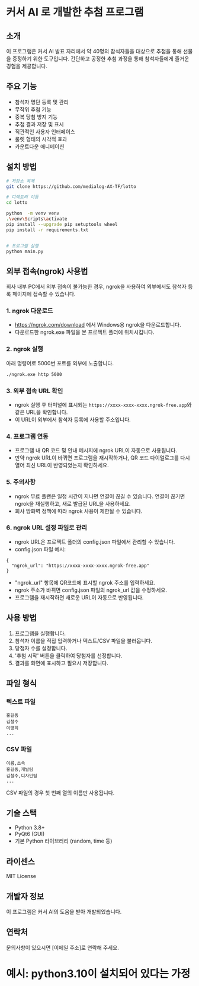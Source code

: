 # 커서 AI 로 개발한  추첨 프로그램

## 소개
이 프로그램은 커서 AI 발표 자리에서 약 40명의 참석자들을 대상으로 추첨을 통해 선물을 증정하기 위한 도구입니다. 간단하고 공정한 추첨 과정을 통해 참석자들에게 즐거운 경험을 제공합니다.

## 주요 기능
- 참석자 명단 등록 및 관리
- 무작위 추첨 기능
- 중복 당첨 방지 기능
- 추첨 결과 저장 및 표시
- 직관적인 사용자 인터페이스
- 룰렛 형태의 시각적 효과
- 카운트다운 애니메이션

## 설치 방법
```bash
# 저장소 복제
git clone https://github.com/medialog-AX-TF/lotto

# 디렉토리 이동
cd lotto

python  -m venv venv
.\venv\Scripts\activate
pip install --upgrade pip setuptools wheel
pip install -r requirements.txt


# 프로그램 실행
python main.py
```

## 외부 접속(ngrok) 사용법
회사 내부 PC에서 외부 접속이 불가능한 경우, ngrok을 사용하여 외부에서도 참석자 등록 페이지에 접속할 수 있습니다.

### 1. ngrok 다운로드
- https://ngrok.com/download 에서 Windows용 ngrok을 다운로드합니다.
- 다운로드한 ngrok.exe 파일을 본 프로젝트 폴더에 위치시킵니다.

### 2. ngrok 실행
아래 명령어로 5000번 포트를 외부에 노출합니다.
```bash
./ngrok.exe http 5000
```

### 3. 외부 접속 URL 확인
- ngrok 실행 후 터미널에 표시되는 `https://xxxx-xxxx-xxxx.ngrok-free.app`와 같은 URL을 확인합니다.
- 이 URL이 외부에서 참석자 등록에 사용할 주소입니다.

### 4. 프로그램 연동
- 프로그램 내 QR 코드 및 안내 메시지에 ngrok URL이 자동으로 사용됩니다.
- 만약 ngrok URL이 바뀌면 프로그램을 재시작하거나, QR 코드 다이얼로그를 다시 열어 최신 URL이 반영되었는지 확인하세요.

### 5. 주의사항
- ngrok 무료 플랜은 일정 시간이 지나면 연결이 끊길 수 있습니다. 연결이 끊기면 ngrok을 재실행하고, 새로 발급된 URL을 사용하세요.
- 회사 방화벽 정책에 따라 ngrok 사용이 제한될 수 있습니다.

### 6. ngrok URL 설정 파일로 관리
- ngrok URL은 프로젝트 폴더의 config.json 파일에서 관리할 수 있습니다.
- config.json 파일 예시:
```
{
  "ngrok_url": "https://xxxx-xxxx-xxxx.ngrok-free.app"
}
```
- "ngrok_url" 항목에 QR코드에 표시할 ngrok 주소를 입력하세요.
- ngrok 주소가 바뀌면 config.json 파일의 ngrok_url 값을 수정하세요.
- 프로그램을 재시작하면 새로운 URL이 자동으로 반영됩니다.

## 사용 방법
1. 프로그램을 실행합니다.
2. 참석자 이름을 직접 입력하거나 텍스트/CSV 파일을 불러옵니다.
3. 당첨자 수를 설정합니다.
4. '추첨 시작' 버튼을 클릭하여 당첨자를 선정합니다.
5. 결과를 화면에 표시하고 필요시 저장합니다.

## 파일 형식
### 텍스트 파일
```
홍길동
김철수
이영희
...
```

### CSV 파일
```
이름,소속
홍길동,개발팀
김철수,디자인팀
...
```
CSV 파일의 경우 첫 번째 열의 이름만 사용됩니다.

## 기술 스택
- Python 3.8+
- PyQt6 (GUI)
- 기본 Python 라이브러리 (random, time 등)

## 라이센스
MIT License

## 개발자 정보
이 프로그램은 커서 AI의 도움을 받아 개발되었습니다.

## 연락처
문의사항이 있으시면 [이메일 주소]로 연락해 주세요. 

# 예시: python3.10이 설치되어 있다는 가정
